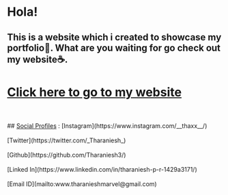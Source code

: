# Hola!
## This is a website which i created to showcase my portfolio🕺. What are you waiting for go check out my website☕.
# [Click here to go to my website ](https://tharaniesh3.github.io/website/)
<br>
<br>
## <u>Social Profiles</u> :
[Instagram](https://www.instagram.com/__thaxx__/)
<br>
<br>
[Twitter](https://twitter.com/_Tharaniesh_)
<br>
<br>
[Github](https://github.com/Tharaniesh3/)
<br>
<br>
[Linked In](https://www.linkedin.com/in/tharaniesh-p-r-1429a3171/)
<br>
<br>
[Email ID](mailto:www.tharanieshmarvel@gmail.com)
<br> 
<br>
</span>


